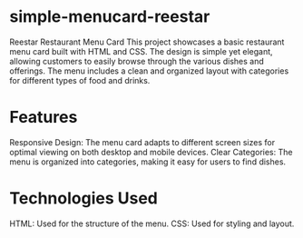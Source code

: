# simple-menucard-reestar

Reestar Restaurant Menu Card
This project showcases a basic restaurant menu card built with HTML and CSS. The design is simple yet elegant, allowing customers to easily browse through the various dishes and offerings. The menu includes a clean and organized layout with categories for different types of food and drinks.

# Features
Responsive Design: The menu card adapts to different screen sizes for optimal viewing on both desktop and mobile devices.
Clear Categories: The menu is organized into categories, making it easy for users to find dishes.

# Technologies Used
HTML: Used for the structure of the menu.
CSS: Used for styling and layout.
